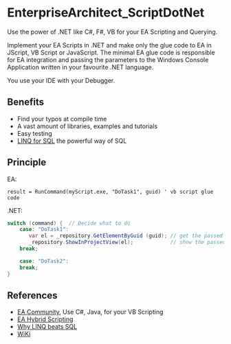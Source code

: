 # EnterpriseArchitect_ScriptDotNet

Use the power of .NET like C#, F#, VB for your EA Scripting and Querying.

Implement your EA Scripts in .NET and make only the glue code to EA in JScript, VB Script or JavaScript. The minimal EA glue code is responsible for EA integration and passing the parameters to the Windows Console Application written in your favourite .NET language.

You use your IDE with your Debugger.

## Benefits

* Find your typos at compile time
* A vast amount of libraries, examples and tutorials
* Easy testing
* [LINQ for SQL](https://www.linqpad.net/WhyLINQBeatsSQL.aspx) the powerful way of SQL

## Principle

EA:  

```vbScript
result = RunCommand(myScript.exe, "DoTask1", guid) ' vb script glue code
```

.NET:

```C#
switch (command) {  // Decide what to do
    case: "DoTask1":
       var el = _repository.GetElementByGuid (guid); // get the passed element
       _repository.ShowInProjectView(el);            // show the passed element in project browser
    break;

    case: "DoTask2":
    break;
}
```

## References

* [EA Community](https://community.sparxsystems.com/community-resources/1065-use-c-java-for-your-vb-script), Use C#, Java, for your VB Scripting
* [EA Hybrid Scripting](https://github.com/Helmut-Ortmann/EnterpriseArchitect_hoTools/wiki/HybridScripting)
* [Why LINQ beats SQL](https://www.linqpad.net/WhyLINQBeatsSQL.aspx)
* [WiKi](../../WiKi/Home)
